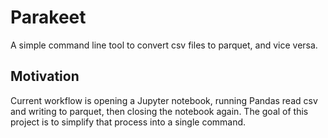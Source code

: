# Parakeet
A simple command line tool to convert csv files to parquet, and vice versa.

## Motivation
Current workflow is opening a Jupyter notebook, running Pandas read csv and writing to parquet, then closing the notebook again. The goal of this project is to simplify that process into a single command.
